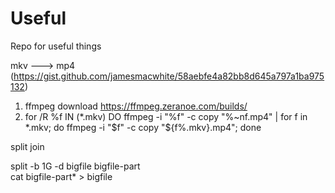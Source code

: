 # Useful
Repo for useful things

mkv ---> mp4 (https://gist.github.com/jamesmacwhite/58aebfe4a82bb8d645a797a1ba975132)
1. ffmpeg download https://ffmpeg.zeranoe.com/builds/
2. for /R %f IN (*.mkv) DO ffmpeg -i "%f" -c copy "%~nf.mp4" | for f in *.mkv; do ffmpeg -i "$f" -c copy "${f%.mkv}.mp4"; done


split join

split -b 1G -d bigfile bigfile-part\
cat bigfile-part* > bigfile
